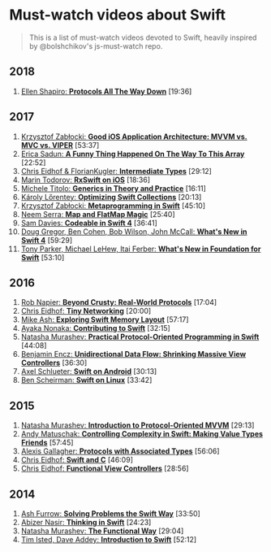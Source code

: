 # Must-watch videos about Swift
> This is a list of must-watch videos devoted to Swift, heavily inspired by @bolshchikov's js-must-watch repo.

## 2018
1. [Ellen Shapiro: **Protocols All The Way Down**](https://www.youtube.com/watch?v=a0m0acpM8II) [19:36]

## 2017
1. [Krzysztof Zabłocki: **Good iOS Application Architecture: MVVM vs. MVC vs. VIPER**](https://slideslive.com/38897361/good-ios-application-architecture-en) [53:37]
1. [Erica Sadun: **A Funny Thing Happened On The Way To This Array**](https://academy.realm.io/posts/try-swift-nyc-2017-erica-sadun-swift-flexibility-arrays/) [22:52]
1. [Chris Eidhof & FlorianKugler: **Intermediate Types**](https://www.youtube.com/watch?v=GzZO5VB1xUg) [29:12]
1. [Marin Todorov: **RxSwift on iOS**](https://www.youtube.com/watch?v=vwpdcMsccIY) [18:36]
1. [Michele Titolo: **Generics in Theory and Practice**](https://www.youtube.com/watch?v=eExr8xIU9k0) [16:11]
1. [Károly Lőrentey: **Optimizing Swift Collections**](https://www.youtube.com/watch?v=UdZP6JeTCkM) [20:13]
1. [Krzysztof Zabłocki: **Metaprogramming in Swift**](https://vimeo.com/235321010) [45:10]
1. [Neem Serra: **Map and FlatMap Magic**](https://academy.realm.io/posts/try-swift-nyc-2017-neem-serra-map-and-flatmap-in-swift/) [25:40]
1. [Sam Davies: **Codeable in Swift 4**](https://www.youtube.com/watch?v=_txZbmYmT3Y) [36:41]
1. [Doug Gregor, Ben Cohen, Bob Wilson, John McCall: **What's New in Swift 4**](https://youtu.be/3y42Qg6MTvk) [59:29]
1. [Tony Parker, Michael LeHew, Itai Ferber: **What's New in Foundation for Swift**](https://www.youtube.com/watch?v=YBcmbAbDijE) [53:10]

## 2016
1. [Rob Napier: **Beyond Crusty: Real-World Protocols**](https://www.youtube.com/watch?v=QCxkaTj7QJs) [17:04]
1. [Chris Eidhof: **Tiny Networking**](https://www.youtube.com/watch?v=ewk-XNzXzAA) [20:00]
1. [Mike Ash: **Exploring Swift Memory Layout**](https://www.youtube.com/watch?v=ERYNyrfXjlg) [57:17]
1. [Ayaka Nonaka: **Contributing to Swift**](https://www.youtube.com/watch?v=0so-oU2QP48) [32:15]
1. [Natasha Murashev: **Practical Protocol-Oriented Programming in Swift**](https://www.youtube.com/watch?v=qeDxb_ucqr0) [44:08]
1. [Benjamin Encz: **Unidirectional Data Flow: Shrinking Massive View Controllers**](https://academy.realm.io/posts/benji-encz-unidirectional-data-flow-swift/) [36:30]
1. [Axel Schlueter: **Swift on Android**](https://www.youtube.com/watch?v=2TxbLAX36h0) [30:13]
1. [Ben Scheirman: **Swift on Linux**](https://www.youtube.com/watch?v=ysIE0ihh3So) [33:42]

## 2015
1. [Natasha Murashev: **Introduction to Protocol-Oriented MVVM**](https://www.youtube.com/watch?v=cGWBpra3YMc) [29:13]
1. [Andy Matuschak: **Controlling Complexity in Swift: Making Value Types Friends**](https://academy.realm.io/posts/andy-matuschak-controlling-complexity/) [57:45]
1. [Alexis Gallagher: **Protocols with Associated Types**](https://www.youtube.com/watch?v=XWoNjiSPqI8) [56:06]
1. [Chris Eidhof: **Swift and C**](https://www.youtube.com/watch?v=-ag-f9N8SJE) [46:09]
1. [Chris Eidhof: **Functional View Controllers**](https://www.youtube.com/watch?v=uQFI9rDrl8s) [28:56]

## 2014
1. [Ash Furrow: **Solving Problems the Swift Way**](https://www.youtube.com/watch?v=LtrzZb5Jw0g) [33:50]
1. [Abizer Nasir: **Thinking in Swift**](https://vimeo.com/105440181) [24:23]
1. [Natasha Murashev: **The Functional Way**](https://www.youtube.com/watch?v=tohEJSq9gds) [29:04]
1. [Tim Isted, Dave Addey: **Introduction to Swift**](https://www.youtube.com/watch?v=A0C6L4XmrZM) [52:12]

